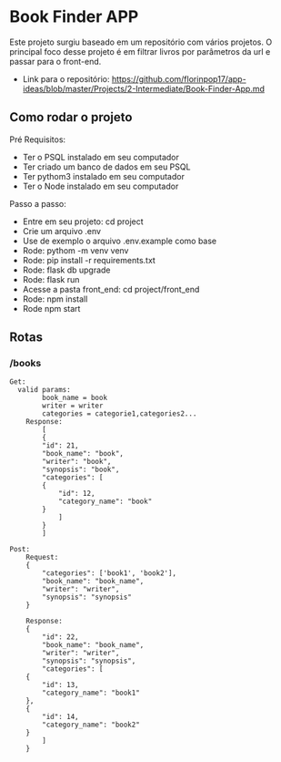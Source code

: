 # Book Finder APP

Este projeto surgiu baseado em um repositório com vários projetos. O principal foco desse projeto é em filtrar livros por parâmetros da url e passar para o front-end.

- Link para o repositório: https://github.com/florinpop17/app-ideas/blob/master/Projects/2-Intermediate/Book-Finder-App.md

## Como rodar o projeto

Pré Requisitos:

- Ter o PSQL instalado em seu computador
- Ter criado um banco de dados em seu PSQL
- Ter pythom3 instalado em seu computador
- Ter o Node instalado em seu computador

Passo a passo:

- Entre em seu projeto: cd project
- Crie um arquivo .env
- Use de exemplo o arquivo .env.example como base
- Rode: pythom -m venv venv
- Rode: pip install -r requirements.txt
- Rode: flask db upgrade
- Rode: flask run
- Acesse a pasta front_end: cd project/front_end
- Rode: npm install
- Rode npm start

## Rotas

### /books

    Get:
      valid params:
            book_name = book
            writer = writer
            categories = categorie1,categories2...
        Response:
            [
            {
            "id": 21,
            "book_name": "book",
            "writer": "book",
            "synopsis": "book",
            "categories": [
            {
                "id": 12,
                "category_name": "book"
            }
                ]
            }
            ]

    Post:
        Request:
        {
            "categories": ['book1', 'book2'],
            "book_name": "book_name",
            "writer": "writer",
            "synopsis": "synopsis"
        }

        Response:
        {
            "id": 22,
            "book_name": "book_name",
            "writer": "writer",
            "synopsis": "synopsis",
            "categories": [
        {
            "id": 13,
            "category_name": "book1"
        },
        {
            "id": 14,
            "category_name": "book2"
        }
            ]
        }
